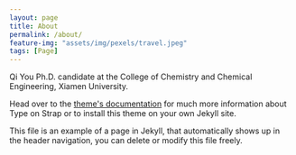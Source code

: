 ```yaml
---
layout: page
title: About
permalink: /about/
feature-img: "assets/img/pexels/travel.jpeg"
tags: [Page]
---
```


Qi You
Ph.D. candidate at the College of Chemistry and Chemical Engineering, Xiamen University.

Head over to the [theme's documentation](https://github.com/sylhare/Type-on-Strap) for much more information about Type on Strap or to install this theme on your own Jekyll site.

This file is an example of a page in Jekyll, that automatically shows up in the header navigation, you can delete or modify this file freely.
 
